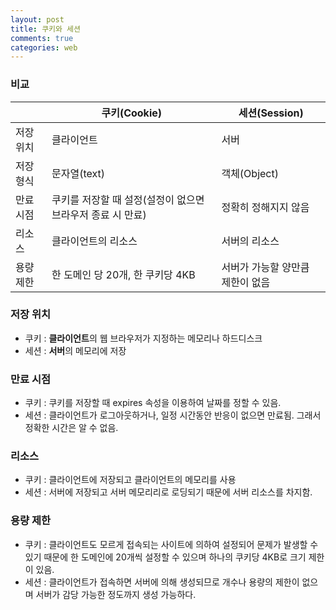 ```yaml
---
layout: post
title: 쿠키와 세션
comments: true
categories: web
---
```

### 비교

||쿠키(Cookie)|세션(Session)|
|------|---|---|
|저장 위치|클라이언트|서버|
|저장 형식|문자열(text)|객체(Object)|
|만료 시점|쿠키를 저장할 때 설정(설정이 없으면 브라우저 종료 시 만료)|정확히 정해지지 않음|
|리소스|클라이언트의 리소스|서버의 리소스|
|용량 제한|한 도메인 당 20개, 한 쿠키당 4KB|서버가 가능할 양만큼 제한이 없음|

### 저장 위치
* 쿠키 : **클라이언트**의 웹 브라우저가 지정하는 메모리나 하드디스크
* 세션 : **서버**의 메모리에 저장

### 만료 시점
* 쿠키 : 쿠키를 저장할 때 expires 속성을 이용하여 날짜를 정할 수 있음.
* 세션 : 클라이언트가 로그아웃하거나, 일정 시간동안 반응이 없으면 만료됨. 그래서 정확한 시간은 알 수 없음.

### 리소스
* 쿠키 : 클라이언트에 저장되고 클라이언트의 메모리를 사용
* 세션 : 서버에 저장되고 서버 메모리리로 로딩되기 때문에 서버 리소스를 차지함.

### 용량 제한
* 쿠키 : 클라이언트도 모르게 접속되는 사이트에 의하여 설정되어 문제가 발생할 수 있기 때문에 한 도메인에 20개씩 설정할 수 있으며 하나의 쿠키당 4KB로 크기 제한이 있음.
* 세션 : 클라이언트가 접속하면 서버에 의해 생성되므로 개수나 용량의 제한이 없으며 서버가 감당 가능한 정도까지 생성 가능하다. 